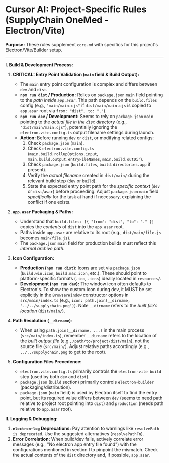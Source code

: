 # Cursor AI: Project-Specific Rules (SupplyChain OneMed - Electron/Vite)

**Purpose:** These rules supplement `core.md` with specifics for this project's Electron/Vite/Builder setup.

---

**I. Build & Development Process:**

1.  **CRITICAL: Entry Point Validation (`main` field & Build Output):**

    - The `main` entry point configuration is complex and differs between `dev` and `dist`.
    - **`npm run dist` / Production:** Relies on `package.json` `main` field pointing to the _path inside `app.asar`_. This path depends on the `build.files` config (e.g., `"main/main.cjs"` if `dist/main/main.cjs` is copied to `app.asar` root via `from: "dist", to: "."`).
    - **`npm run dev` / Development:** Seems to rely on `package.json` `main` pointing to the _actual file in the `dist` directory_ (e.g., `"dist/main/main.cjs"`), potentially ignoring the `electron.vite.config.ts` output filename settings during launch.
    - **Action:** Before running `dev` or `dist`, or modifying related configs:
      1.  Check `package.json` (`main`).
      2.  Check `electron.vite.config.ts` (`main.build.rollupOptions.input`, `main.build.output.entryFileNames`, `main.build.outDir`).
      3.  Check `package.json` (`build.files`, `build.directories.app` if present).
      4.  Verify the _actual filename_ created in `dist/main/` during the relevant build step (`dev` or `build`).
      5.  State the expected entry point path for the _specific context_ (`dev` or `dist`/`asar`) before proceeding. Adjust `package.json` `main` field _specifically_ for the task at hand if necessary, explaining the conflict if one exists.

2.  **`app.asar` Packaging & Paths:**

    - Understand that `build.files: [{ "from": "dist", "to": "." }]` copies the _contents_ of `dist` into the `app.asar` root.
    - Paths inside `app.asar` are relative to its root (e.g., `dist/main/file.js` becomes `main/file.js`).
    - The `package.json` `main` field for production builds must reflect this _internal archive path_.

3.  **Icon Configuration:**

    - **Production (`npm run dist`):** Icons are set via `package.json` (`build.win.icon`, `build.mac.icon`, etc.). These should point to platform-specific formats (`.ico`, `.icns`) ideally located in `resources/`.
    - **Development (`npm run dev`):** The window icon often defaults to Electron's. To show the custom icon during dev, it MUST be set explicitly in the `BrowserWindow` constructor options in `src/main/index.ts` (e.g., `icon: path.join(__dirname, '../../supplychain.png')`). Note `__dirname` refers to the _built file's location_ (`dist/main/`).

4.  **Path Resolution (`__dirname`)**:

    - When using `path.join(__dirname, ...)` in the main process (`src/main/index.ts`), remember `__dirname` refers to the location of the _built output file_ (e.g., `/path/to/project/dist/main`), not the source file (`src/main/`). Adjust relative paths accordingly (e.g., `../../supplychain.png` to get to the root).

5.  **Configuration Files Precedence:**
    - `electron.vite.config.ts` primarily controls the `electron-vite build` step (used by both `dev` and `dist`).
    - `package.json` (`build` section) primarily controls `electron-builder` (packaging/distribution).
    - `package.json` (`main` field) is used by Electron itself to find the entry point, but its required value differs between `dev` (seems to need path relative to project root pointing into `dist`) and `production` (needs path relative to `app.asar` root).

**II. Logging & Debugging:**

1.  **`electron-log` Deprecations:** Pay attention to warnings like `resolvePath is deprecated`. Use the suggested alternatives (`resolvePathFn`).
2.  **Error Correlation:** When build/dev fails, actively correlate error messages (e.g., "No electron app entry file found") with the configurations mentioned in section I to pinpoint the mismatch. Check the actual contents of the `dist` directory and, if possible, `app.asar`.
